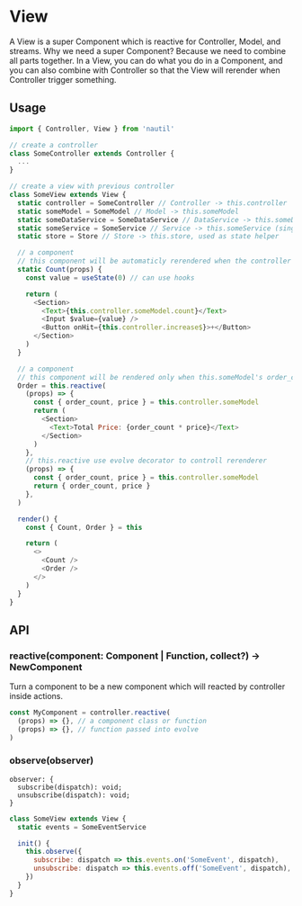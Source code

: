 # View

A View is a super Component which is reactive for Controller, Model, and streams. Why we need a super Component? Because we need to combine all parts together. In a View, you can do what you do in a Component, and you can also combine with Controller so that the View will rerender when Controller trigger something.

## Usage

```js
import { Controller, View } from 'nautil'

// create a controller
class SomeController extends Controller {
  ...
}

// create a view with previous controller
class SomeView extends View {
  static controller = SomeController // Controller -> this.controller
  static someModel = SomeModel // Model -> this.someModel
  static someDataService = SomeDataService // DataService -> this.someDataService
  static someService = SomeService // Service -> this.someService (single instance)
  static store = Store // Store -> this.store, used as state helper

  // a component
  // this component will be automaticly rerendered when the controller's models, stores, dataServices changed
  static Count(props) {
    const value = useState(0) // can use hooks

    return (
      <Section>
        <Text>{this.controller.someModel.count}</Text>
        <Input $value={value} />
        <Button onHit={this.controller.increase$}>+</Button>
      </Section>
    )
  }

  // a component
  // this component will be rendered only when this.someModel's order_count and price properties changed
  Order = this.reactive(
    (props) => {
      const { order_count, price } = this.controller.someModel
      return (
        <Section>
          <Text>Total Price: {order_count * price}</Text>
        </Section>
      )
    },
    // this.reactive use evolve decorator to controll rerenderer
    (props) => {
      const { order_count, price } = this.controller.someModel
      return { order_count, price }
    },
  )

  render() {
    const { Count, Order } = this

    return (
      <>
        <Count />
        <Order />
      </>
    )
  }
}
```

## API

### reactive(component: Component | Function, collect?) -> NewComponent

Turn a component to be a new component which will reacted by controller inside actions.

```js
const MyComponent = controller.reactive(
  (props) => {}, // a component class or function
  (props) => {}, // function passed into evolve
)
```

### observe(observer)

```
observer: {
  subscribe(dispatch): void;
  unsubscribe(dispatch): void;
}
```

```js
class SomeView extends View {
  static events = SomeEventService

  init() {
    this.observe({
      subscribe: dispatch => this.events.on('SomeEvent', dispatch),
      unsubscribe: dispatch => this.events.off('SomeEvent', dispatch),
    })
  }
}
```
